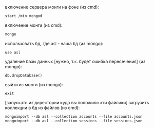 включение сервера монги на фоне (из cmd):
```bash
start /min mongod
```
включение монги (из cmd):
```bash
mongo
```
использовать бд, где asl - наша бд (из mongo):
```mongo
use asl
```
удаление базы данных [нужно, т.к. будет ошибка пересечения] (из mongo):
```
db.dropDatabase()
```
выйти из монги (из mongo):
```
exit
```
[запускать из директории куда вы положили эти файлики]
загрузить коллекции в бд из файлов (из cmd):
```
mongoimport --db asl --collection accounts --file accounts.json
mongoimport --db asl --collection sessions --file sessions.json
```
